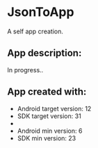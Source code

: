 # JsonToApp

A self app creation.<br />

## App description:
In progress..

## App created with:
* Android target version: 12
* SDK target version: 31
* 
* Android min version: 6
* SDK min version: 23
